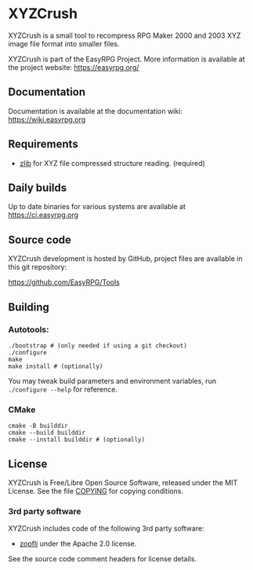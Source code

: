 # XYZCrush

XYZCrush is a small tool to recompress RPG Maker 2000 and 2003 XYZ image file
format into smaller files.

XYZCrush is part of the EasyRPG Project. More information is available
at the project website: https://easyrpg.org/


## Documentation

Documentation is available at the documentation wiki: https://wiki.easyrpg.org


## Requirements

- [zlib] for XYZ file compressed structure reading. (required)


## Daily builds

Up to date binaries for various systems are available at https://ci.easyrpg.org


## Source code

XYZCrush development is hosted by GitHub, project files are available
in this git repository:

https://github.com/EasyRPG/Tools


## Building

### Autotools:

```shell
./bootstrap # (only needed if using a git checkout)
./configure
make
make install # (optionally)
```

You may tweak build parameters and environment variables, run
`./configure --help` for reference.

### CMake

```shell
cmake -B builddir
cmake --build builddir
cmake --install builddir # (optionally)
```


## License

XYZCrush is Free/Libre Open Source Software, released under the MIT License.
See the file [COPYING] for copying conditions.


### 3rd party software

XYZCrush includes code of the following 3rd party software:

- [zopfli] under the Apache 2.0 license.

See the source code comment headers for license details.


[zlib]: https://zlib.net
[COPYING]: COPYING
[zopfli]: https://github.com/google/zopfli
